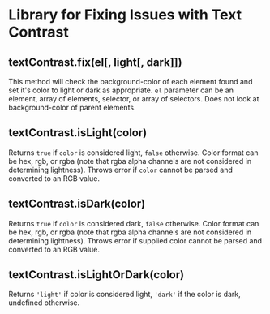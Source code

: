 # Library for Fixing Issues with Text Contrast

## textContrast.fix(el[, light[, dark]])

This method will check the background-color of each element found and set it's color to light or dark as appropriate. `el` parameter can be an element, array of elements, selector, or array of selectors. Does not look at background-color of parent elements.

## textContrast.isLight(color)

Returns `true` if `color` is considered light, `false` otherwise. Color format can be hex, rgb, or rgba (note that rgba alpha channels are not considered in determining lightness). Throws error if `color` cannot be parsed and converted to an RGB value.

## textContrast.isDark(color)

Returns `true` if `color` is considered dark, `false` otherwise. Color format can be hex, rgb, or rgba (note that rgba alpha channels are not considered in determining lightness). Throws error if supplied color cannot be parsed and converted to an RGB value.

## textContrast.isLightOrDark(color)

Returns `'light'` if color is considered light, `'dark'` if the color is dark, undefined otherwise.
